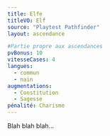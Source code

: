 ```yaml
---
title: Elfe
titleVO: Elf
source: "Playtest Pathfinder"
layout: ascendance

#Partie propre aux ascendances
pvBonus: 10
vitesseCases: 4
langues:
  - commun
  - nain
augmentations:
  - Constitution
  - Sagesse
pénalité: Charisme
---
```


Blah blah blah...

